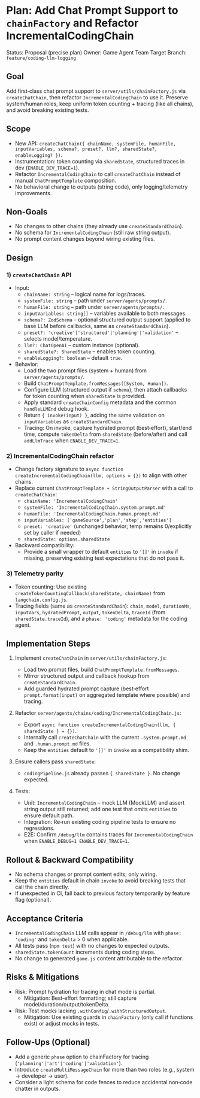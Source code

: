 # Plan: Add Chat Prompt Support to `chainFactory` and Refactor IncrementalCodingChain

Status: Proposal (precise plan)
Owner: Game Agent Team
Target Branch: `feature/coding-llm-logging`

## Goal

Add first‑class chat prompt support to `server/utils/chainFactory.js` via `createChatChain`, then refactor `IncrementalCodingChain` to use it. Preserve system/human roles, keep uniform token counting + tracing (like all chains), and avoid breaking existing tests.

## Scope
- New API: `createChatChain({ chainName, systemFile, humanFile, inputVariables, schema?, preset?, llm?, sharedState?, enableLogging? })`.
- Instrumentation: token counting via `sharedState`, structured traces in dev (`ENABLE_DEV_TRACE=1`).
- Refactor `IncrementalCodingChain` to call `createChatChain` instead of manual `ChatPromptTemplate` composition.
- No behavioral change to outputs (string code), only logging/telemetry improvements.

## Non‑Goals
- No changes to other chains (they already use `createStandardChain`).
- No schema for `IncrementalCodingChain` (still raw string output).
- No prompt content changes beyond wiring existing files.

## Design

### 1) `createChatChain` API
- Input:
  - `chainName: string` – logical name for logs/traces.
  - `systemFile: string` – path under `server/agents/prompts/`.
  - `humanFile: string` – path under `server/agents/prompts/`.
  - `inputVariables: string[]` – variables available to both messages.
  - `schema?: ZodSchema` – optional structured output support (applied to base LLM before callbacks, same as `createStandardChain`).
  - `preset?: 'creative'|'structured'|'planning'|'validation'` – selects model/temperature.
  - `llm?: ChatOpenAI` – custom instance (optional).
  - `sharedState?: SharedState` – enables token counting.
  - `enableLogging?: boolean` – default `true`.
- Behavior:
  - Load the two prompt files (system + human) from `server/agents/prompts/`.
  - Build `ChatPromptTemplate.fromMessages([System, Human])`.
  - Configure LLM (structured output if `schema`), then attach callbacks for token counting when `sharedState` is provided.
  - Apply standard `createChainConfig` metadata and the common `handleLLMEnd` debug hook.
  - Return `{ invoke(input) }`, adding the same validation on `inputVariables` as `createStandardChain`.
  - Tracing: On invoke, capture hydrated prompt (best‑effort), start/end time, compute `tokenDelta` from `sharedState` (before/after) and call `addLlmTrace` when `ENABLE_DEV_TRACE=1`.

### 2) IncrementalCodingChain refactor
- Change factory signature to `async function createIncrementalCodingChain(llm, options = {})` to align with other chains.
- Replace current `ChatPromptTemplate + StringOutputParser` with a call to `createChatChain`:
  - `chainName: 'IncrementalCodingChain'`
  - `systemFile: 'IncrementalCodingChain.system.prompt.md'`
  - `humanFile: 'IncrementalCodingChain.human.prompt.md'`
  - `inputVariables: ['gameSource','plan','step','entities']`
  - `preset: 'creative'` (unchanged behavior; temp remains 0/explicitly set by caller if needed)
  - `sharedState: options.sharedState`
- Backward compatibility:
  - Provide a small wrapper to default `entities` to `'[]'` in `invoke` if missing, preserving existing test expectations that do not pass it.

### 3) Telemetry parity
- Token counting: Use existing `createTokenCountingCallback(sharedState, chainName)` from `langchain.config.js`.
- Tracing fields (same as `createStandardChain`): `chain`, `model`, `durationMs`, `inputVars`, `hydratedPrompt`, `output`, `tokenDelta`, `traceId` (from `sharedState.traceId`), and a `phase: 'coding'` metadata for the coding agent.

## Implementation Steps

1) Implement `createChatChain` in `server/utils/chainFactory.js`:
   - Load two prompt files, build `ChatPromptTemplate.fromMessages`.
   - Mirror structured output and callback hookup from `createStandardChain`.
   - Add guarded hydrated prompt capture (best‑effort `prompt.format(input)` on aggregated template where possible) and tracing.

2) Refactor `server/agents/chains/coding/IncrementalCodingChain.js`:
   - Export `async function createIncrementalCodingChain(llm, { sharedState } = {})`.
   - Internally call `createChatChain` with the current `.system.prompt.md` and `.human.prompt.md` files.
   - Keep the `entities` default to `'[]'` in `invoke` as a compatibility shim.

3) Ensure callers pass `sharedState`:
   - `codingPipeline.js` already passes `{ sharedState }`. No change expected.

4) Tests:
   - Unit: `IncrementalCodingChain` – mock LLM (MockLLM) and assert string output still returned; add one test that omits `entities` to ensure default path.
   - Integration: Re‑run existing coding pipeline tests to ensure no regressions.
   - E2E: Confirm `/debug/llm` contains traces for `IncrementalCodingChain` when `ENABLE_DEBUG=1 ENABLE_DEV_TRACE=1`.

## Rollout & Backward Compatibility
- No schema changes or prompt content edits; only wiring.
- Keep the `entities` default in chain `invoke` to avoid breaking tests that call the chain directly.
- If unexpected in CI, fall back to previous factory temporarily by feature flag (optional).

## Acceptance Criteria
- `IncrementalCodingChain` LLM calls appear in `/debug/llm` with `phase: 'coding'` and `tokenDelta` > 0 when applicable.
- All tests pass (`npm test`) with no changes to expected outputs.
- `sharedState.tokenCount` increments during coding steps.
- No change to generated `game.js` content attributable to the refactor.

## Risks & Mitigations
- Risk: Prompt hydration for tracing in chat mode is partial.
  - Mitigation: Best‑effort formatting; still capture model/duration/output/tokenDelta.
- Risk: Test mocks lacking `.withConfig`/`.withStructuredOutput`.
  - Mitigation: Use existing guards in `chainFactory` (only call if functions exist) or adjust mocks in tests.

## Follow‑Ups (Optional)
- Add a generic `phase` option to chainFactory for tracing (`'planning'|'art'|'coding'|'validation'`).
- Introduce `createMultiMessageChain` for more than two roles (e.g., system → developer → user).
- Consider a light schema for code fences to reduce accidental non‑code chatter in outputs.
